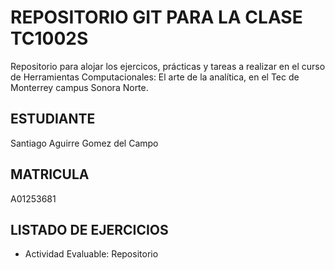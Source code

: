 # REPOSITORIO GIT PARA LA CLASE TC1002S
Repositorio para alojar los ejercicos, prácticas y tareas a realizar 
en el curso de Herramientas Computacionales: El arte de la analítica,
en el Tec de Monterrey campus Sonora Norte.
## ESTUDIANTE 
Santiago Aguirre Gomez del Campo

## MATRICULA
A01253681

## LISTADO DE EJERCICIOS
* Actividad Evaluable: Repositorio
